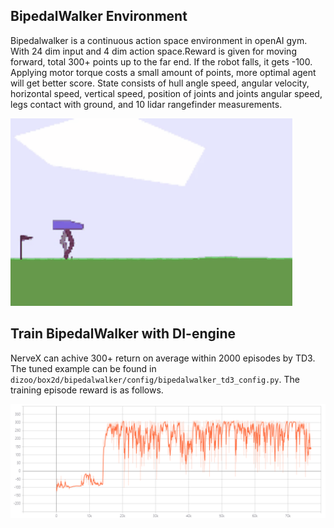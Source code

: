 ## BipedalWalker Environment

Bipedalwalker is a continuous action space environment in openAI gym. With 24 dim input and 4 dim action space.Reward is given for moving forward, total 300+ points up to the far end. If the robot falls, it gets -100. Applying motor torque costs a small amount of points, more optimal agent will get better score. State consists of hull angle speed, angular velocity, horizontal speed, vertical speed, position of joints and joints angular speed, legs contact with ground, and 10 lidar rangefinder measurements.

![original](./original.gif)

## Train BipedalWalker with DI-engine

NerveX can achive 300+ return on average within 2000 episodes by TD3. The tuned example can be found in `dizoo/box2d/bipedalwalker/config/bipedalwalker_td3_config.py`. The training episode reward is as follows.

![tb](./bipedalwalkertb.png)
